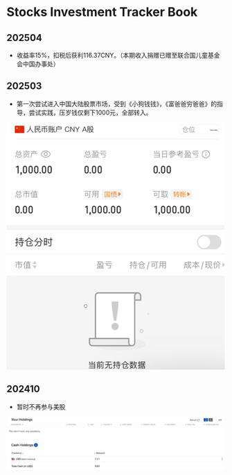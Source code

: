 # Stocks Investment Tracker Book

## 202504

* 收益率15%，扣税后获利116.37CNY。（本期收入捐赠已赠至联合国儿童基金会中国办事处）

## 202503

* 第一次尝试进入中国大陆股票市场，受到《小狗钱钱》，《富爸爸穷爸爸》的指导，尝试实践，压岁钱仅剩下1000元，全部转入。

![](R01Files/R0120250302.png)

## 202410

* 暂时不再参与美股

![](R01Files/R0120250301.png)
